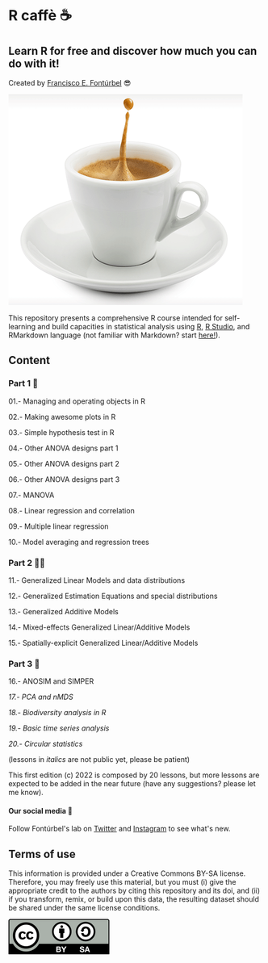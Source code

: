 # R caffè :coffee:

## Learn R for free and discover how much you can do with it!

Created by [Francisco E. Fontúrbel](https://github.com/fonturbel) :sunglasses:

![cup](images/caffe.png)

This repository presents a comprehensive R course intended for self-learning and build capacities in statistical analysis using [R](https://cran.r-project.org), [R Studio](https://rstudio.com), and RMarkdown language (not familiar with Markdown? start [here!](https://guides.github.com/features/mastering-markdown/)).

## Content

### Part 1 :baby:

01.- Managing and operating objects in R

02.- Making awesome plots in R

03.- Simple hypothesis test in R

04.- Other ANOVA designs part 1

05.- Other ANOVA designs part 2

06.- Other ANOVA designs part 3

07.- MANOVA

08.- Linear regression and correlation

09.- Multiple linear regression

10.- Model averaging and regression trees


### Part 2 :man_beard:

11.- Generalized Linear Models and data distributions

12.- Generalized Estimation Equations and special distributions

13.- Generalized Additive Models

14.- Mixed-effects Generalized Linear/Additive Models

15.- Spatially-explicit Generalized Linear/Additive Models


### Part 3 :older_adult:

16.- ANOSIM and SIMPER

_17.- PCA and nMDS_

_18.- Biodiversity analysis in R_

_19.- Basic time series analysis_

_20.- Circular statistics_


(lessons in _italics_ are not public yet, please be patient)


This first edition (c) 2022 is composed by 20 lessons, but more lessons are expected to be added in the near future (have any suggestions? please let me know).


#### Our social media :metal:

Follow Fontúrbel's lab on [Twitter](https://twitter.com/IntegrativeEco) and [Instagram](https://www.instagram.com/integrative.ecolab) to see what's new.


## Terms of use

This information is provided under a Creative Commons BY-SA license. Therefore, you may freely use this material, but you must (i) give the appropriate credit to the authors by citing this repository and its doi, and (ii) if you transform, remix, or build upon this data, the resulting dataset should be shared under the same license conditions.

![license](images/license.png)
